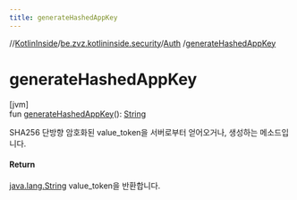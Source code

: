 ```yaml
---
title: generateHashedAppKey
---
```

//[KotlinInside](../../../index.html)/[be.zvz.kotlininside.security](../index.html)/[Auth](index.html)
/[generateHashedAppKey](generate-hashed-app-key.html)

# generateHashedAppKey

[jvm]\
fun [generateHashedAppKey](generate-hashed-app-key.html)(): [String](https://kotlinlang.org/api/latest/jvm/stdlib/kotlin/-string/index.html)

SHA256 단방향 암호화된 value_token을 서버로부터 얻어오거나, 생성하는 메소드입니다.

#### Return

[java.lang.String](https://docs.oracle.com/javase/7/docs/api/java/lang/String.html) value_token을 반환합니다.




